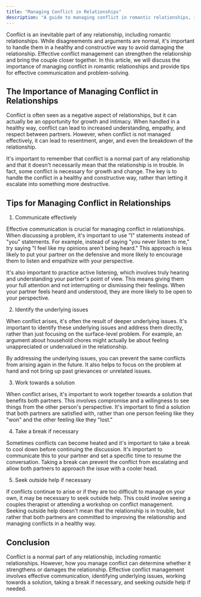 ```yaml
---
title: "Managing Conflict in Relationships"
description: "A guide to managing conflict in romantic relationships, including tips for active listening and problem-solving."
---
```

Conflict is an inevitable part of any relationship, including romantic relationships. While disagreements and arguments are normal, it's important to handle them in a healthy and constructive way to avoid damaging the relationship. Effective conflict management can strengthen the relationship and bring the couple closer together. In this article, we will discuss the importance of managing conflict in romantic relationships and provide tips for effective communication and problem-solving.

## The Importance of Managing Conflict in Relationships

Conflict is often seen as a negative aspect of relationships, but it can actually be an opportunity for growth and intimacy. When handled in a healthy way, conflict can lead to increased understanding, empathy, and respect between partners. However, when conflict is not managed effectively, it can lead to resentment, anger, and even the breakdown of the relationship.

It's important to remember that conflict is a normal part of any relationship and that it doesn't necessarily mean that the relationship is in trouble. In fact, some conflict is necessary for growth and change. The key is to handle the conflict in a healthy and constructive way, rather than letting it escalate into something more destructive.

## Tips for Managing Conflict in Relationships

1.  Communicate effectively

Effective communication is crucial for managing conflict in relationships. When discussing a problem, it's important to use "I" statements instead of "you" statements. For example, instead of saying "you never listen to me," try saying "I feel like my opinions aren't being heard." This approach is less likely to put your partner on the defensive and more likely to encourage them to listen and empathize with your perspective.

It's also important to practice active listening, which involves truly hearing and understanding your partner's point of view. This means giving them your full attention and not interrupting or dismissing their feelings. When your partner feels heard and understood, they are more likely to be open to your perspective.

2.  Identify the underlying issues

When conflict arises, it's often the result of deeper underlying issues. It's important to identify these underlying issues and address them directly, rather than just focusing on the surface-level problem. For example, an argument about household chores might actually be about feeling unappreciated or undervalued in the relationship.

By addressing the underlying issues, you can prevent the same conflicts from arising again in the future. It also helps to focus on the problem at hand and not bring up past grievances or unrelated issues.

3.  Work towards a solution

When conflict arises, it's important to work together towards a solution that benefits both partners. This involves compromise and a willingness to see things from the other person's perspective. It's important to find a solution that both partners are satisfied with, rather than one person feeling like they "won" and the other feeling like they "lost."

4.  Take a break if necessary

Sometimes conflicts can become heated and it's important to take a break to cool down before continuing the discussion. It's important to communicate this to your partner and set a specific time to resume the conversation. Taking a break can prevent the conflict from escalating and allow both partners to approach the issue with a cooler head.

5.  Seek outside help if necessary

If conflicts continue to arise or if they are too difficult to manage on your own, it may be necessary to seek outside help. This could involve seeing a couples therapist or attending a workshop on conflict management. Seeking outside help doesn't mean that the relationship is in trouble, but rather that both partners are committed to improving the relationship and managing conflicts in a healthy way.

## Conclusion

Conflict is a normal part of any relationship, including romantic relationships. However, how you manage conflict can determine whether it strengthens or damages the relationship. Effective conflict management involves effective communication, identifying underlying issues, working towards a solution, taking a break if necessary, and seeking outside help if needed.
